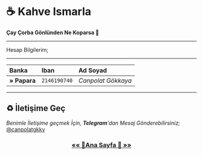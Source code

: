 # ☕️ Kahve Ismarla

**Çay Çorba Gönlünden Ne Koparsa 🌹**

* * *
Hesap Bilgilerim;

* * *

| Banka                | Iban                                       | Ad Soyad            |
|:---------------------|:----------------------------------------------|:--------------------|
| **» Papara**         | `2146190740`                                  | *Canpolat Gökkaya* |


* * *

## ♻️ İletişime Geç 

*Benimle İletişime geçmek İçin, **Telegram**'dan Mesaj Gönderebilirsiniz;* [@canpolatgkky](https://t.me/canpolatgkky)


<h3 style='text-align: center;'><a style='font-weight: bold;' href='./'>«« 📑Ana Sayfa 📑 »»</a></h3>
